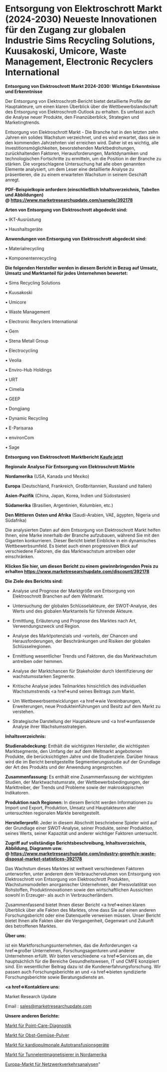 # Entsorgung von Elektroschrott Markt (2024-2030) Neueste Innovationen für den Zugang zur globalen Industrie Sims Recycling Solutions, Kuusakoski, Umicore, Waste Management, Electronic Recyclers International

<strong>Entsorgung von Elektroschrott Markt 2024-2030: Wichtige Erkenntnisse und Erkenntnisse</strong>

Der Entsorgung von Elektroschrott-Bericht bietet detaillierte Profile der Hauptakteure, um einen klaren Überblick über die Wettbewerbslandschaft des Entsorgung von Elektroschrott-Outlook zu erhalten. Es umfasst auch die Analyse neuer Produkte, den Finanzüberblick, Strategien und Marketingtrends.

Entsorgung von Elektroschrott Markt - Die Branche hat in den letzten zehn Jahren ein solides Wachstum verzeichnet, und es wird erwartet, dass sie in den kommenden Jahrzehnten viel erreichen wird. Daher ist es wichtig, alle Investitionsmöglichkeiten, bevorstehenden Marktbedrohungen, zurückhaltenden Faktoren, Herausforderungen, Marktdynamiken und technologischen Fortschritte zu ermitteln, um die Position in der Branche zu stärken. Die vorgeschlagene Untersuchung hat alle oben genannten Elemente analysiert, um dem Leser eine detaillierte Analyse zu präsentieren, die zu einem erwarteten Wachstum in seinem Geschäft anregt.

<strong><b>PDF-Beispielkopie anfordern (einschließlich Inhaltsverzeichnis, Tabellen und Abbildungen) @ </b></strong><strong><a href=https://www.marketresearchupdate.com/sample/392178><strong>https://www.marketresearchupdate.com/sample/392178</u></a></strong></strong>

<strong>Arten von Entsorgung von Elektroschrott abgedeckt sind:</strong>

• IKT-Ausrüstung

• Haushaltsgeräte

<strong>Anwendungen von Entsorgung von Elektroschrott abgedeckt sind:</strong>

• Materialrecycling

• Komponentenrecycling

<strong>Die folgenden Hersteller werden in diesem Bericht in Bezug auf Umsatz, Umsatz und Marktanteil für jedes Unternehmen bewertet:</strong>

• Sims Recycling Solutions

• Kuusakoski

• Umicore

• Waste Management

• Electronic Recyclers International

• Gem

• Stena Metall Group

• Electrocycling

• Veolia

• Enviro-Hub Holdings

• URT

• Cimelia

• GEEP

• Dongjiang

• Dynamic Recycling

• E-Parisaraa

• environCom

• Sage

<strong>Entsorgung von Elektroschrott Marktbericht <a href=https://www.marketresearchupdate.com/buynow/392178>Kaufe jetzt</a></strong>

<strong>Regionale Analyse Für Entsorgung von Elektroschrott Märkte</strong>

<strong>Nordamerika</strong> (USA, Kanada und Mexiko)

<strong>Europa</strong> (Deutschland, Frankreich, Großbritannien, Russland und Italien)

<strong>Asien-Pazifik</strong> (China, Japan, Korea, Indien und Südostasien)

<strong>Südamerika</strong> (Brasilien, Argentinien, Kolumbien, etc.)

<strong>Den Mittleren</strong> <strong>Osten und Afrika</strong> (Saudi-Arabien, VAE, ägypten, Nigeria und Südafrika)

Die analysierten Daten auf dem Entsorgung von Elektroschrott Markt helfen Ihnen, eine Marke innerhalb der Branche aufzubauen, während Sie mit den Giganten konkurrieren. Dieser Bericht bietet Einblicke in ein dynamisches Wettbewerbsumfeld. Es bietet auch einen progressiven Blick auf verschiedene Faktoren, die das Marktwachstum antreiben oder einschränken.

<strong>Klicken Sie hier, um diesen Bericht zu einem gewinnbringenden Preis zu erhalten
</strong><strong><a href=https://www.marketresearchupdate.com/discount/392178>https://www.marketresearchupdate.com/discount/392178</b></u></strong></a>

<strong>Die Ziele des Berichts sind:</strong>

- Analyse und Prognose der Marktgröße von Entsorgung von Elektroschrott Branchen auf dem Weltmarkt.

- Untersuchung der globalen Schlüsselakteure, der SWOT-Analyse, des Werts und des globalen Marktanteils für führende Akteure.

- Ermittlung, Erläuterung und Prognose des Marktes nach Art, Verwendungszweck und Region.

- Analyse des Marktpotenzials und -vorteils, der Chancen und Herausforderungen, der Beschränkungen und Risiken der globalen Schlüsselregionen.

- Ermittlung wesentlicher Trends und Faktoren, die das Marktwachstum antreiben oder hemmen.

- Analyse der Marktchancen für Stakeholder durch Identifizierung der wachstumsstarken Segmente.

- Kritische Analyse jedes Teilmarktes hinsichtlich des individuellen Wachstumstrends <a href=>und</a> seines Beitrags zum Markt.

- Um Wettbewerbsentwicklungen <a href=>wie</a> Vereinbarungen, Erweiterungen, neue Produkteinführungen und Besitz auf dem Markt zu verstehen.

- Strategische Darstellung der Hauptakteure und <a href=>umfas</a>sende Analyse ihrer Wachstumsstrategien.

<strong>Inhaltsverzeichnis:</strong>

<strong>Studienabdeckung:</strong> Enthält die wichtigsten Hersteller, die wichtigsten Marktsegmente, den Umfang der auf dem Weltmarkt angebotenen Produkte, die berücksichtigten Jahre und die Studienziele. Darüber hinaus wird die im Bericht bereitgestellte Segmentierungsstudie auf der Grundlage der Art des Produkts und der Anwendung angesprochen.

<strong>Zusammenfassung:</strong> Es enthält eine Zusammenfassung der wichtigsten Studien, der Marktwachstumsrate, der Wettbewerbsbedingungen, der Markttreiber, der Trends und Probleme sowie der makroskopischen Indikatoren.

<strong>Produktion nach Regionen:</strong> In diesem Bericht werden Informationen zu Import und Export, Produktion, Umsatz und Hauptakteuren aller untersuchten regionalen Märkte bereitgestellt.

<strong>Herstellerprofil:</strong> Jeder in diesem Abschnitt beschriebene Spieler wird auf der Grundlage einer SWOT-Analyse, seiner Produkte, seiner Produktion, seines Werts, seiner Kapazität und anderer wichtiger Faktoren untersucht.

<strong><b>Zugriff auf vollständige Berichtsbeschreibung, Inhaltsverzeichnis, Abbildung, Diagramm usw. @ </b></strong><strong><a href=https://www.marketresearchupdate.com/industry-growth/e-waste-disposal-market-statistices-392178>https://www.marketresearchupdate.com/industry-growth/e-waste-disposal-market-statistices-392178</a></strong>

Das Wachstum dieses Marktes ist weltweit verschiedenen Faktoren unterworfen, unter anderem dem Verbrauchervolumen von Entsorgung von Elektroschrott von Entsorgung von Elektroschrott Produkten, Wachstumsmodellen anorganischer Unternehmen, der Preisvolatilität von Rohstoffen, Produktinnovationen sowie den wirtschaftlichen Aussichten sowohl in Erzeuger- als auch in Verbraucherländern.

Zusammenfassend bietet Ihnen dieser Bericht <a href=>einen</a> klaren Überblick über alle Fakten des Marktes, ohne dass Sie auf einen anderen Forschungsbericht oder eine Datenquelle verweisen müssen. Unser Bericht bietet Ihnen alle Fakten über die Vergangenheit, Gegenwart und Zukunft des betroffenen Marktes.

<strong>Über uns:</strong>

 ist ein Marktforschungsunternehmen, das die Anforderungen <a href=>großer</a> Unternehmen, Forschungsagenturen und anderer Unternehmen erfüllt. Wir bieten verschiedene <a href=>Services</a> an, die hauptsächlich für die Bereiche Gesundheitswesen, IT und CMFE konzipiert sind. Ein wesentlicher Beitrag dazu ist die Kundenerfahrungsforschung. Wir passen auch Forschungsberichte an und <a href=>bieten</a> syndizierte Forschungsberichte sowie Beratungsdienste an.

<strong><a href=>Kontaktiere uns:</a></strong>

Market Research Update

Email : sales@marketresearchupdate.com

<strong>Unsere anderen Berichte:</strong>

<a href=https://www.linkedin.com/pulse/point-care-diagnostics-market-growth-possibilities>Markt für Point-Care-Diagnostik</a>

<a href=https://www.linkedin.com/pulse/fruit-vegetable-powder-market-size-industry>Markt für Obst-Gemüse-Pulver</a>

<a href=https://www.linkedin.com/pulse/cardiopulmonary-autotransfusion-devices-market>Markt für kardiopulmonale Autotransfusionsgeräte</a>

<a href=https://www.linkedin.com/pulse/north-america-tunnel-demagnetizer-market-report-covers>Markt für Tunnelentmagnetisierer in Nordamerika</a>

<a href=https://www.linkedin.com/pulse/europe-network-traffic-analytics-market-2023-qhvgf/>Europa-Markt für Netzwerkverkehrsanalysen</a>"
